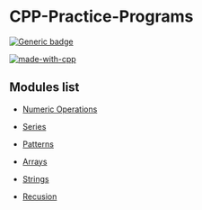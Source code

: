 # CPP-Practice-Programs

[![Generic badge](https://img.shields.io/badge/Program%20Count-74-<COLOR>.svg)](https://shields.io/)

[![made-with-cpp](https://img.shields.io/badge/Made%20with-C++-blue.svg)]()

## Modules list

* [Numeric Operations](/Numeric&#32;Operations/)
* [Series](/Series/)

* [Patterns](/Patterns/)

* [Arrays](/Arrays/)

* [Strings](/String&#32;Operations/)

* [Recusion](/Recursion/)
